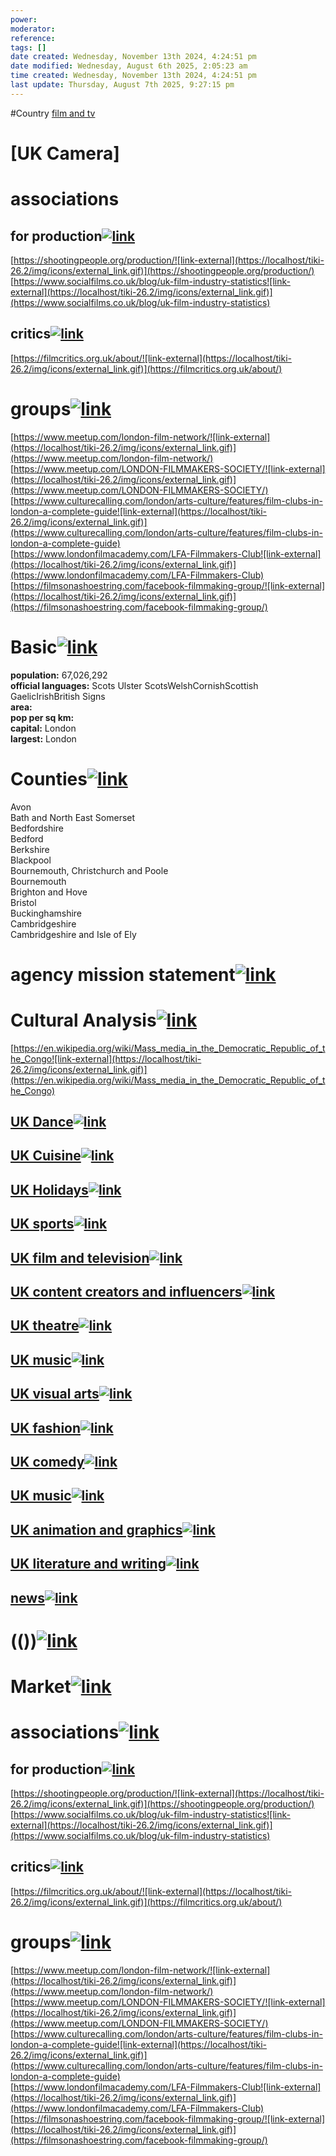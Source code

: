 ```yaml
---
power: 
moderator:
reference:
tags: []
date created: Wednesday, November 13th 2024, 4:24:51 pm
date modified: Wednesday, August 6th 2025, 2:05:23 am
time created: Wednesday, November 13th 2024, 4:24:51 pm
last update: Thursday, August 7th 2025, 9:27:15 pm
---
```

#Country 
[film and tv](https://localhost/tiki-26.2/tiki-index.php?page=film-and-tv "film and tv")

# [UK Camera]

# associations

## for production[![link](https://localhost/tiki-26.2/img/icons/link.png)](https://localhost/tiki-26.2/tiki-index.php?page=UK-film-and-television#for_production)

[https://shootingpeople.org/production/![link-external](https://localhost/tiki-26.2/img/icons/external_link.gif)](https://shootingpeople.org/production/)  
[https://www.socialfilms.co.uk/blog/uk-film-industry-statistics![link-external](https://localhost/tiki-26.2/img/icons/external_link.gif)](https://www.socialfilms.co.uk/blog/uk-film-industry-statistics)

## critics[![link](https://localhost/tiki-26.2/img/icons/link.png)](https://localhost/tiki-26.2/tiki-index.php?page=UK-film-and-television#critics)

[https://filmcritics.org.uk/about/![link-external](https://localhost/tiki-26.2/img/icons/external_link.gif)](https://filmcritics.org.uk/about/)

# groups[![link](https://localhost/tiki-26.2/img/icons/link.png)](https://localhost/tiki-26.2/tiki-index.php?page=UK-film-and-television#groups)

[https://www.meetup.com/london-film-network/![link-external](https://localhost/tiki-26.2/img/icons/external_link.gif)](https://www.meetup.com/london-film-network/)  
[https://www.meetup.com/LONDON-FILMMAKERS-SOCIETY/![link-external](https://localhost/tiki-26.2/img/icons/external_link.gif)](https://www.meetup.com/LONDON-FILMMAKERS-SOCIETY/)  
[https://www.culturecalling.com/london/arts-culture/features/film-clubs-in-london-a-complete-guide![link-external](https://localhost/tiki-26.2/img/icons/external_link.gif)](https://www.culturecalling.com/london/arts-culture/features/film-clubs-in-london-a-complete-guide)  
[https://www.londonfilmacademy.com/LFA-Filmmakers-Club![link-external](https://localhost/tiki-26.2/img/icons/external_link.gif)](https://www.londonfilmacademy.com/LFA-Filmmakers-Club)  
[https://filmsonashoestring.com/facebook-filmmaking-group/![link-external](https://localhost/tiki-26.2/img/icons/external_link.gif)](https://filmsonashoestring.com/facebook-filmmaking-group/)
# Basic[![link](https://localhost/tiki-26.2/img/icons/link.png)](https://localhost/tiki-26.2/tiki-index.php?page=United-Kingdom#Basic)

**population:** 67,026,292  
**official languages:** Scots Ulster ScotsWelshCornishScottish GaelicIrishBritish Signs  
**area:**  
**pop per sq km:**  
**capital:** London  
**largest:** London

# Counties[![link](https://localhost/tiki-26.2/img/icons/link.png)](https://localhost/tiki-26.2/tiki-index.php?page=United-Kingdom#Counties)

Avon  
Bath and North East Somerset  
Bedfordshire  
Bedford  
Berkshire  
Blackpool  
Bournemouth, Christchurch and Poole  
Bournemouth  
Brighton and Hove  
Bristol  
Buckinghamshire  
Cambridgeshire  
Cambridgeshire and Isle of Ely

# agency mission statement[![link](https://localhost/tiki-26.2/img/icons/link.png)](https://localhost/tiki-26.2/tiki-index.php?page=United-Kingdom#agency_mission_statement)

# Cultural Analysis[![link](https://localhost/tiki-26.2/img/icons/link.png)](https://localhost/tiki-26.2/tiki-index.php?page=United-Kingdom#Cultural_Anaylsis)

[https://en.wikipedia.org/wiki/Mass_media_in_the_Democratic_Republic_of_the_Congo![link-external](https://localhost/tiki-26.2/img/icons/external_link.gif)](https://en.wikipedia.org/wiki/Mass_media_in_the_Democratic_Republic_of_the_Congo)

## [UK Dance](https://localhost/tiki-26.2/tiki-editpage.php?page=UK+Dance)[![link](https://localhost/tiki-26.2/img/icons/link.png)](https://localhost/tiki-26.2/tiki-index.php?page=United-Kingdom#UK_Dance)

## [UK Cuisine](https://localhost/tiki-26.2/tiki-editpage.php?page=UK+Cuisine)[![link](https://localhost/tiki-26.2/img/icons/link.png)](https://localhost/tiki-26.2/tiki-index.php?page=United-Kingdom#UK_Cuisine)

## [UK Holidays](https://localhost/tiki-26.2/tiki-editpage.php?page=UK+Holidays)[![link](https://localhost/tiki-26.2/img/icons/link.png)](https://localhost/tiki-26.2/tiki-index.php?page=United-Kingdom#UK_Holidays)

## [UK sports](https://localhost/tiki-26.2/tiki-editpage.php?page=UK+sports)[![link](https://localhost/tiki-26.2/img/icons/link.png)](https://localhost/tiki-26.2/tiki-index.php?page=United-Kingdom#UK_sports)

## [UK film and television](https://localhost/tiki-26.2/tiki-index.php?page=UK-film-and-television "UK film and television")[![link](https://localhost/tiki-26.2/img/icons/link.png)](https://localhost/tiki-26.2/tiki-index.php?page=United-Kingdom#UK_film_and_television)

## [UK content creators and influencers](https://localhost/tiki-26.2/tiki-editpage.php?page=UK+content+creators+and+influencers)[![link](https://localhost/tiki-26.2/img/icons/link.png)](https://localhost/tiki-26.2/tiki-index.php?page=United-Kingdom#UK_content_creators_and_influencers)

## [UK theatre](https://localhost/tiki-26.2/tiki-editpage.php?page=UK+theatre)[![link](https://localhost/tiki-26.2/img/icons/link.png)](https://localhost/tiki-26.2/tiki-index.php?page=United-Kingdom#UK_theatre)

## [UK music](https://localhost/tiki-26.2/tiki-editpage.php?page=UK+music)[![link](https://localhost/tiki-26.2/img/icons/link.png)](https://localhost/tiki-26.2/tiki-index.php?page=United-Kingdom#UK_music)

## [UK visual arts](https://localhost/tiki-26.2/tiki-editpage.php?page=UK+visual+arts)[![link](https://localhost/tiki-26.2/img/icons/link.png)](https://localhost/tiki-26.2/tiki-index.php?page=United-Kingdom#UK_visual_arts)

## [UK fashion](https://localhost/tiki-26.2/tiki-editpage.php?page=UK+fashion)[![link](https://localhost/tiki-26.2/img/icons/link.png)](https://localhost/tiki-26.2/tiki-index.php?page=United-Kingdom#UK_fashion)

## [UK comedy](https://localhost/tiki-26.2/tiki-editpage.php?page=UK+comedy)[![link](https://localhost/tiki-26.2/img/icons/link.png)](https://localhost/tiki-26.2/tiki-index.php?page=United-Kingdom#UK_comedy)

## [UK music](https://localhost/tiki-26.2/tiki-editpage.php?page=UK+music)[![link](https://localhost/tiki-26.2/img/icons/link.png)](https://localhost/tiki-26.2/tiki-index.php?page=United-Kingdom#UK_music_2)

## [UK animation and graphics](https://localhost/tiki-26.2/tiki-editpage.php?page=UK+animation+and+graphics)[![link](https://localhost/tiki-26.2/img/icons/link.png)](https://localhost/tiki-26.2/tiki-index.php?page=United-Kingdom#UK_animation_and_graphics)

## [UK literature and writing](https://localhost/tiki-26.2/tiki-editpage.php?page=UK+literature+and+writing)[![link](https://localhost/tiki-26.2/img/icons/link.png)](https://localhost/tiki-26.2/tiki-index.php?page=United-Kingdom#UK_literature_and_writing)

## [news](https://localhost/tiki-26.2/tiki-editpage.php?page=news "Create page: news")[![link](https://localhost/tiki-26.2/img/icons/link.png)](https://localhost/tiki-26.2/tiki-index.php?page=United-Kingdom#news)

# (())[![link](https://localhost/tiki-26.2/img/icons/link.png)](https://localhost/tiki-26.2/tiki-index.php?page=United-Kingdom#ab9163d91ffe088aebe4e0b4fa340732b)

  

# Market[![link](https://localhost/tiki-26.2/img/icons/link.png)](https://localhost/tiki-26.2/tiki-index.php?page=United-Kingdom#Market)

# associations[![link](https://localhost/tiki-26.2/img/icons/link.png)](https://localhost/tiki-26.2/tiki-index.php?page=UK-film-and-television#associations)

## for production[![link](https://localhost/tiki-26.2/img/icons/link.png)](https://localhost/tiki-26.2/tiki-index.php?page=UK-film-and-television#for_production)

[https://shootingpeople.org/production/![link-external](https://localhost/tiki-26.2/img/icons/external_link.gif)](https://shootingpeople.org/production/)  
[https://www.socialfilms.co.uk/blog/uk-film-industry-statistics![link-external](https://localhost/tiki-26.2/img/icons/external_link.gif)](https://www.socialfilms.co.uk/blog/uk-film-industry-statistics)

## critics[![link](https://localhost/tiki-26.2/img/icons/link.png)](https://localhost/tiki-26.2/tiki-index.php?page=UK-film-and-television#critics)

[https://filmcritics.org.uk/about/![link-external](https://localhost/tiki-26.2/img/icons/external_link.gif)](https://filmcritics.org.uk/about/)

# groups[![link](https://localhost/tiki-26.2/img/icons/link.png)](https://localhost/tiki-26.2/tiki-index.php?page=UK-film-and-television#groups)

[https://www.meetup.com/london-film-network/![link-external](https://localhost/tiki-26.2/img/icons/external_link.gif)](https://www.meetup.com/london-film-network/)  
[https://www.meetup.com/LONDON-FILMMAKERS-SOCIETY/![link-external](https://localhost/tiki-26.2/img/icons/external_link.gif)](https://www.meetup.com/LONDON-FILMMAKERS-SOCIETY/)  
[https://www.culturecalling.com/london/arts-culture/features/film-clubs-in-london-a-complete-guide![link-external](https://localhost/tiki-26.2/img/icons/external_link.gif)](https://www.culturecalling.com/london/arts-culture/features/film-clubs-in-london-a-complete-guide)  
[https://www.londonfilmacademy.com/LFA-Filmmakers-Club![link-external](https://localhost/tiki-26.2/img/icons/external_link.gif)](https://www.londonfilmacademy.com/LFA-Filmmakers-Club)  
[https://filmsonashoestring.com/facebook-filmmaking-group/![link-external](https://localhost/tiki-26.2/img/icons/external_link.gif)](https://filmsonashoestring.com/facebook-filmmaking-group/)